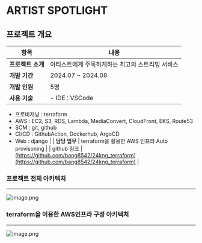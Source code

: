 # ARTIST SPOTLIGHT

## 프로젝트 개요

| **항목** | **내용** |
| --- | --- |
| **프로젝트 소개** | 아티스트에게 주목하게하는 최고의 스트리밍 서비스 |
| **개발 기간** | 2024.07 ~ 2024.08 |
| **개발 인원** | 5명 |
| **사용 기술** | - IDE : VSCode
- 프로비저닝 : terraform
- AWS : EC2, S3, RDS, Lambda, MediaConvert, CloudFront, EKS, Route53
- SCM : git, github
- CI/CD : GithubAction, Dockerhub, ArgoCD
- Web : django |
| **담당 업무** | terraform을 활용한 AWS 인프라 Auto provisoning |
| github 링크 | [https://github.com/bang8542/24kng_terraform](https://github.com/bang8542/24kng_terraform) |

### 프로젝트 전체 아키텍처

---

![image.png](https://github.com/user-attachments/assets/ab84887b-6d8e-4ab4-b9af-9230389a8dcf)

### terraform을 이용한 AWS인프라 구성 아키텍처

---

![image.png](https://github.com/user-attachments/assets/5cc73d48-d6a5-4f1f-8270-aa7e70141d38)
